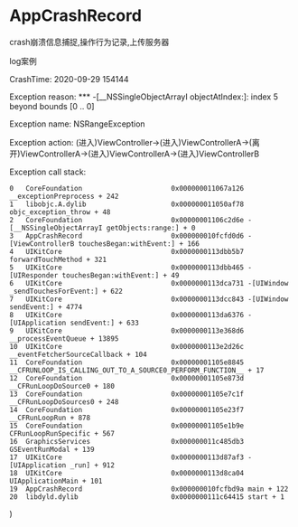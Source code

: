 # AppCrashRecord
crash崩溃信息捕捉,操作行为记录,上传服务器

log案例

CrashTime: 2020-09-29 154144

Exception reason: *** -[__NSSingleObjectArrayI objectAtIndex:]: index 5 beyond bounds [0 .. 0]

Exception name: NSRangeException

Exception action: (进入)ViewController->(进入)ViewControllerA->(离开)ViewControllerA->(进入)ViewControllerA->(进入)ViewControllerB


Exception call stack:
    
    0   CoreFoundation                      0x000000011067a126 __exceptionPreprocess + 242
    1   libobjc.A.dylib                     0x000000011050af78 objc_exception_throw + 48
    2   CoreFoundation                      0x00000001106c2d6e -[__NSSingleObjectArrayI getObjects:range:] + 0
    3   AppCrashRecord                      0x000000010fcfd0d6 -[ViewControllerB touchesBegan:withEvent:] + 166
    4   UIKitCore                           0x0000000113dbb5b7 forwardTouchMethod + 321
    5   UIKitCore                           0x0000000113dbb465 -[UIResponder touchesBegan:withEvent:] + 49
    6   UIKitCore                           0x0000000113dca731 -[UIWindow _sendTouchesForEvent:] + 622
    7   UIKitCore                           0x0000000113dcc843 -[UIWindow sendEvent:] + 4774
    8   UIKitCore                           0x0000000113da6376 -[UIApplication sendEvent:] + 633
    9   UIKitCore                           0x0000000113e368d6 __processEventQueue + 13895
    10  UIKitCore                           0x0000000113e2d26c __eventFetcherSourceCallback + 104
    11  CoreFoundation                      0x00000001105e8845 __CFRUNLOOP_IS_CALLING_OUT_TO_A_SOURCE0_PERFORM_FUNCTION__ + 17
    12  CoreFoundation                      0x00000001105e873d __CFRunLoopDoSource0 + 180
    13  CoreFoundation                      0x00000001105e7c1f __CFRunLoopDoSources0 + 248
    14  CoreFoundation                      0x00000001105e23f7 __CFRunLoopRun + 878
    15  CoreFoundation                      0x00000001105e1b9e CFRunLoopRunSpecific + 567
    16  GraphicsServices                    0x000000011c485db3 GSEventRunModal + 139
    17  UIKitCore                           0x0000000113d87af3 -[UIApplication _run] + 912
    18  UIKitCore                           0x0000000113d8ca04 UIApplicationMain + 101
    19  AppCrashRecord                      0x000000010fcfbd9a main + 122
    20  libdyld.dylib                       0x0000000111c64415 start + 1
)


